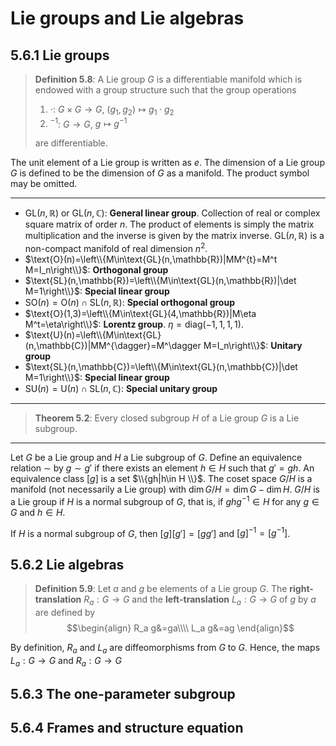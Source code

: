 # Lie groups and Lie algebras

## 5.6.1 Lie groups
>**Definition 5.8**: A Lie group $G$ is a differentiable manifold which is endowed with a group structure such that the group operations
>1. $\cdot$: $G\times G\to G$, $(g_1, g_2)\mapsto g_1\cdot g_2$
>2. $^{-1}$: $G\to G$, $g\mapsto g^{-1}$
>
>are differentiable.

The unit element of a Lie group is written as $e$. The dimension of a Lie group $G$ is defined to be the dimension of $G$ as a manifold. The product symbol may be omitted.

---
- $\text{GL}(n,\mathbb{R})$ or $\text{GL}(n,\mathbb{C})$: **General linear group**. Collection of real or complex square matrix of order $n$. The product of elements is simply the matrix multiplication and the inverse is given by the matrix inverse. $\text{GL}(n,\mathbb{R})$ is a non-compact manifold of real dimension $n^2$.
- $\text{O}(n)=\left\\{M\in\text{GL}(n,\mathbb{R})|MM^{t}=M^t M=I_n\right\\}$: **Orthogonal group**
- $\text{SL}(n,\mathbb{R})=\left\\{M\in\text{GL}(n,\mathbb{R})|\det M=1\right\\}$: **Special linear group**
- $\text{SO}(n)=\text{O}(n)\cap\text{SL}(n,\mathbb{R})$: **Special orthogonal group**
- $\text{O}(1,3)=\left\\{M\in\text{GL}(4,\mathbb{R})|M\eta M^t=\eta\right\\}$: **Lorentz group**. $\eta=\text{diag}(-1,1,1,1)$.
- $\text{U}(n)=\left\\{M\in\text{GL}(n,\mathbb{C})|MM^{\dagger}=M^\dagger M=I_n\right\\}$: **Unitary group**
- $\text{SL}(n,\mathbb{C})=\left\\{M\in\text{GL}(n,\mathbb{C})|\det M=1\right\\}$: **Special linear group**
- $\text{SU}(n)=\text{U}(n)\cap\text{SL}(n,\mathbb{C})$: **Special unitary group**

---
>**Theorem 5.2**: Every closed subgroup $H$ of a Lie group $G$ is a Lie subgroup.

---
Let $G$ be a Lie group and $H$ a Lie subgroup of $G$. Define an equivalence relation $\sim$ by $g\sim g'$ if there exists an element $h\in H$ such that $g' = gh$. An equivalence class $[g]$ is a set $\\{gh|h\in H \\}$. The coset space $G/H$ is a manifold (not necessarily a Lie group) with $\dim G/H = \dim G − \dim H$. $G/H$ is a Lie group if $H$ is a normal subgroup of $G$, that is, if $ghg^{−1} \in H$ for any $g \in G$ and $h \in H$.

If $H$ is a normal subgroup of $G$, then $[g][g']=[gg']$ and $[g]^{-1}=[g^{-1}]$.

## 5.6.2 Lie algebras
>**Definition 5.9**: Let $a$ and $g$ be elements of a Lie group $G$. The **right-translation** $R_a:G\to G$ and the **left-translation** $L_a:G\to G$ of $g$ by $a$ are defined by
$$\begin{align}
    R_a g&=ga\\\\
    L_a g&=ag
\end{align}$$

By definition, $R_a$ and $L_a$ are diffeomorphisms from $G$ to $G$. Hence, the maps $L_a:G\to G$ and $R_a:G\to G$
## 5.6.3 The one-parameter subgroup

## 5.6.4 Frames and structure equation

